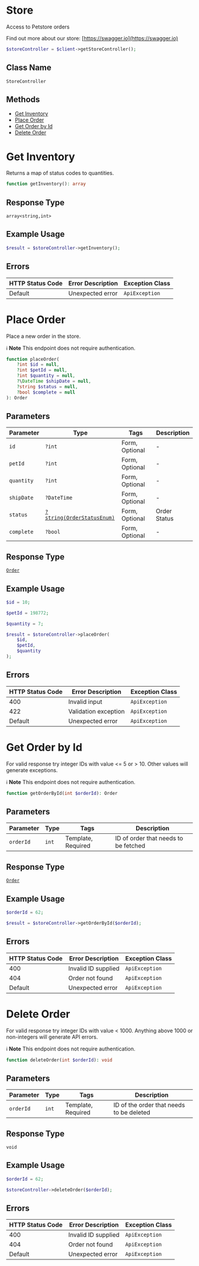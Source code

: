 # Store

Access to Petstore orders

Find out more about our store: [https://swagger.io](https://swagger.io)

```php
$storeController = $client->getStoreController();
```

## Class Name

`StoreController`

## Methods

* [Get Inventory](../../doc/controllers/store.md#get-inventory)
* [Place Order](../../doc/controllers/store.md#place-order)
* [Get Order by Id](../../doc/controllers/store.md#get-order-by-id)
* [Delete Order](../../doc/controllers/store.md#delete-order)


# Get Inventory

Returns a map of status codes to quantities.

```php
function getInventory(): array
```

## Response Type

`array<string,int>`

## Example Usage

```php
$result = $storeController->getInventory();
```

## Errors

| HTTP Status Code | Error Description | Exception Class |
|  --- | --- | --- |
| Default | Unexpected error | `ApiException` |


# Place Order

Place a new order in the store.

:information_source: **Note** This endpoint does not require authentication.

```php
function placeOrder(
    ?int $id = null,
    ?int $petId = null,
    ?int $quantity = null,
    ?\DateTime $shipDate = null,
    ?string $status = null,
    ?bool $complete = null
): Order
```

## Parameters

| Parameter | Type | Tags | Description |
|  --- | --- | --- | --- |
| `id` | `?int` | Form, Optional | - |
| `petId` | `?int` | Form, Optional | - |
| `quantity` | `?int` | Form, Optional | - |
| `shipDate` | `?DateTime` | Form, Optional | - |
| `status` | [`?string(OrderStatusEnum)`](../../doc/models/order-status-enum.md) | Form, Optional | Order Status |
| `complete` | `?bool` | Form, Optional | - |

## Response Type

[`Order`](../../doc/models/order.md)

## Example Usage

```php
$id = 10;

$petId = 198772;

$quantity = 7;

$result = $storeController->placeOrder(
    $id,
    $petId,
    $quantity
);
```

## Errors

| HTTP Status Code | Error Description | Exception Class |
|  --- | --- | --- |
| 400 | Invalid input | `ApiException` |
| 422 | Validation exception | `ApiException` |
| Default | Unexpected error | `ApiException` |


# Get Order by Id

For valid response try integer IDs with value <= 5 or > 10. Other values will generate exceptions.

:information_source: **Note** This endpoint does not require authentication.

```php
function getOrderById(int $orderId): Order
```

## Parameters

| Parameter | Type | Tags | Description |
|  --- | --- | --- | --- |
| `orderId` | `int` | Template, Required | ID of order that needs to be fetched |

## Response Type

[`Order`](../../doc/models/order.md)

## Example Usage

```php
$orderId = 62;

$result = $storeController->getOrderById($orderId);
```

## Errors

| HTTP Status Code | Error Description | Exception Class |
|  --- | --- | --- |
| 400 | Invalid ID supplied | `ApiException` |
| 404 | Order not found | `ApiException` |
| Default | Unexpected error | `ApiException` |


# Delete Order

For valid response try integer IDs with value < 1000. Anything above 1000 or non-integers will generate API errors.

:information_source: **Note** This endpoint does not require authentication.

```php
function deleteOrder(int $orderId): void
```

## Parameters

| Parameter | Type | Tags | Description |
|  --- | --- | --- | --- |
| `orderId` | `int` | Template, Required | ID of the order that needs to be deleted |

## Response Type

`void`

## Example Usage

```php
$orderId = 62;

$storeController->deleteOrder($orderId);
```

## Errors

| HTTP Status Code | Error Description | Exception Class |
|  --- | --- | --- |
| 400 | Invalid ID supplied | `ApiException` |
| 404 | Order not found | `ApiException` |
| Default | Unexpected error | `ApiException` |

